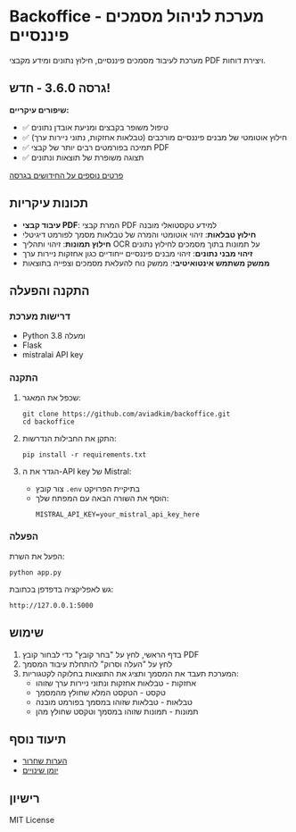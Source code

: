 # Backoffice - מערכת לניהול מסמכים פיננסיים

מערכת לעיבוד מסמכים פיננסיים, חילוץ נתונים ומידע מקבצי PDF ויצירת דוחות.

## גרסה 3.6.0 - חדש!

**שיפורים עיקריים:**
- ✅ טיפול משופר בקבצים ומניעת אובדן נתונים
- ✅ חילוץ אוטומטי של מבנים פיננסיים מורכבים (טבלאות אחזקות, נתוני ניירות ערך)
- ✅ תמיכה בפורמטים רבים יותר של קבצי PDF
- ✅ תצוגה משופרת של תוצאות ונתונים

[פרטים נוספים על החידושים בגרסה](./RELEASE_NOTES.md)

## תכונות עיקריות

- **עיבוד קבצי PDF**: המרת קבצי PDF למידע טקסטואלי מובנה
- **חילוץ טבלאות**: זיהוי אוטומטי והמרה של טבלאות מסמך לפורמט דיגיטלי
- **חילוץ תמונות**: זיהוי ותהליך OCR על תמונות בתוך מסמכים לחילוץ נתונים
- **זיהוי מבני נתונים**: זיהוי מבנים פיננסיים ייחודיים כגון אחזקות ניירות ערך
- **ממשק משתמש אינטואיטיבי**: ממשק נוח להעלאת מסמכים וצפייה בתוצאות

## התקנה והפעלה

### דרישות מערכת
- Python 3.8 ומעלה
- Flask
- mistralai API key

### התקנה

1. שכפל את המאגר:
   ```
   git clone https://github.com/aviadkim/backoffice.git
   cd backoffice
   ```

2. התקן את החבילות הנדרשות:
   ```
   pip install -r requirements.txt
   ```

3. הגדר את ה-API key של Mistral:
   - צור קובץ `.env` בתיקיית הפרויקט
   - הוסף את השורה הבאה עם המפתח שלך:
     ```
     MISTRAL_API_KEY=your_mistral_api_key_here
     ```

### הפעלה

הפעל את השרת:
```
python app.py
```

גש לאפליקציה בדפדפן בכתובת:
```
http://127.0.0.1:5000
```

## שימוש

1. בדף הראשי, לחץ על "בחר קובץ" כדי לבחור קובץ PDF
2. לחץ על "העלה וסרוק" להתחלת עיבוד המסמך
3. המערכת תעבד את המסמך ותציג את התוצאות בחלוקה לקטגוריות:
   - אחזקות - טבלאות אחזקות ונתוני ניירות ערך שזוהו
   - טקסט - הטקסט המלא שחולץ מהמסמך
   - טבלאות - טבלאות שזוהו במסמך בפורמט מובנה
   - תמונות - תמונות שזוהו במסמך וטקסט שחולץ מהן

## תיעוד נוסף

- [הערות שחרור](./RELEASE_NOTES.md)
- [יומן שינויים](./CHANGELOG.md)

## רישיון

MIT License